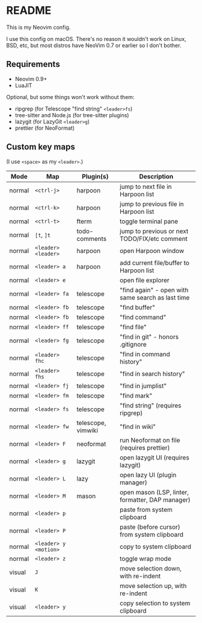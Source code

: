 # README

This is my Neovim config.

I use this config on macOS. There's no reason it wouldn't work on Linux, BSD,
etc, but most distros have NeoVim 0.7 or earlier so I don't bother.

## Requirements

- Neovim 0.9+
- LuaJIT

Optional, but some things won't work without them:

- ripgrep (for Telescope "find string" `<leader>fs`)
- tree-sitter and Node.js (for tree-sitter plugins)
- lazygit (for LazyGit `<leader>g`)
- prettier (for NeoFormat)

## Custom key maps

(I use `<space>` as my `<leader>`.)

| Mode   | Map                   | Plugin(s)          | Description                                       |
|--------|-----------------------|--------------------|---------------------------------------------------|
| normal | `<ctrl-j>`            | harpoon            | jump to next file in Harpoon list                 |
| normal | `<ctrl-k>`            | harpoon            | jump to previous file in Harpoon list             |
| normal | `<ctrl-t>`            | fterm              | toggle terminal pane                              |
| normal | `[t`, `]t`            | todo-comments      | jump to previous or next TODO/FIX/etc comment     |
| normal | `<leader><leader>`    | harpoon            | open Harpoon window                               |
| normal | `<leader> a`          | harpoon            | add current file/buffer to Harpoon list           |
| normal | `<leader> e`          |                    | open file explorer                                |
| normal | `<leader> fa`         | telescope          | "find again" - open with same search as last time |
| normal | `<leader> fb`         | telescope          | "find buffer"                                     |
| normal | `<leader> fb`         | telescope          | "find command"                                    |
| normal | `<leader> ff`         | telescope          | "find file"                                       |
| normal | `<leader> fg`         | telescope          | "find in git" -  honors .gitignore                |
| normal | `<leader> fhc`        | telescope          | "find in command history"                         |
| normal | `<leader> fhs`        | telescope          | "find in search history"                          |
| normal | `<leader> fj`         | telescope          | "find in jumplist"                                |
| normal | `<leader> fm`         | telescope          | "find mark"                                       |
| normal | `<leader> fs`         | telescope          | "find string" (requires ripgrep)                  |
| normal | `<leader> fw`         | telescope, vimwiki | "find in wiki"                                    |
| normal | `<leader> F`          | neoformat          | run Neoformat on file (requires prettier)         |
| normal | `<leader> g`          | lazygit            | open lazygit UI (requires lazygit)                |
| normal | `<leader> L`          | lazy               | open lazy UI (plugin manager)                     |
| normal | `<leader> M`          | mason              | open mason (LSP, linter, formatter, DAP manager)  |
| normal | `<leader> p`          |                    | paste from system clipboard                       |
| normal | `<leader> P`          |                    | paste (before cursor) from system clipboard       |
| normal | `<leader> y <motion>` |                    | copy to system clipboard                          |
| normal | `<leader> z`          |                    | toggle wrap mode                                  |
| visual | `J`                   |                    | move selection down, with re-indent               |
| visual | `K`                   |                    | move selection up, with re-indent                 |
| visual | `<leader> y`          |                    | copy selection to system clipboard                |

